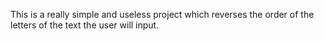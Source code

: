 This is a really simple and useless project which reverses the order of the letters of the text the user will input.
